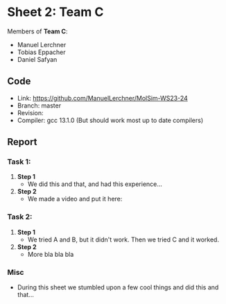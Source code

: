 # Sheet 2: Team C

Members of **Team C**:

* Manuel Lerchner
* Tobias Eppacher
* Daniel Safyan

## Code

* Link:     <https://github.com/ManuelLerchner/MolSim-WS23-24>
* Branch:   master
* Revision: <TODO>
* Compiler: gcc 13.1.0 (But should work most up to date compilers)

## Report

### Task 1: <TASK-NAME>

1. **Step 1**
   * We did this and that, and had this experience...
2. **Step 2**
   * We made a video and put it here: <TODO>

### Task 2: <TASK-NAME>

1. **Step 1**
   * We tried A and B, but it didn't work. Then we tried C and it worked.
2. **Step 2**
   * More bla bla bla

### Misc

* During this sheet we stumbled upon a few cool things and did this and that...
